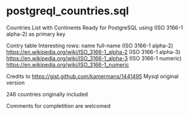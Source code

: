 # postgreql_countries.sql
Countries List with Continents Ready for PostgreSQL using  (ISO 3166-1 alpha-2) as primary key

Contry table Interesting rows:
name
full-name
(ISO 3166-1 alpha-2)  https://en.wikipedia.org/wiki/ISO_3166-1_alpha-2
(ISO 3166-1 alpha-3)  https://en.wikipedia.org/wiki/ISO_3166-1_alpha-3
(ISO 3166-1 numeric)  https://en.wikipedia.org/wiki/ISO_3166-1_numeric


Credits to https://gist.github.com/kamermans/1441495 Mysql original version

246 countries originally included

Comments for completition are welcomed
